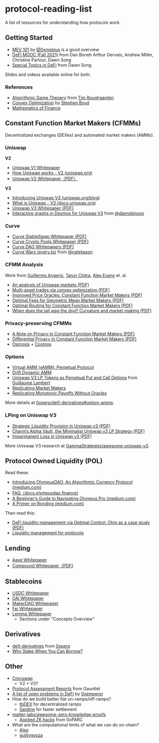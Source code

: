 # protocol-reading-list

A list of resources for understanding how protocols work.

## Getting Started

- [MEV 101](https://github.com/0xmebius/mev/blob/main/MEV101.pdf) by [@0xmebius](https://twitter.com/0xmebius) is a good overview
- [DeFi MOOC (Fall 2021)](https://defi-learning.org/) from Dan Boneh Arthur Gervais, Andrew Miller, Christine Parlour, Dawn Song
- [Special Topics in DeFi](https://berkeley-defi.github.io/f21) from Dawn Song

Slides and videos available online for both.

### References

- [Algorithmic Game Theoery](http://timroughgarden.org/f10/f10.html) from [Tim Roughgarden](http://theory.stanford.edu/~tim/)
- [Convex Optimization](https://web.stanford.edu/class/ee364a/) by [Stephen Boyd](https://web.stanford.edu/~boyd/)
- [Mathematics of Finance](https://www.google.com/books/edition/Mathematics_of_Finance/K2SsDwAAQBAJ?hl=en)

## Constant Function Market Makers (CFMMs)

Decentralized exchanges (DEXes) and automated market makers (AMMs).

### Uniswap

**V2**

- [Uniswap V1 Whitepaper](https://hackmd.io/@HaydenAdams/HJ9jLsfTz)
- [How Uniswap works - V2 (uniswap.org)](https://docs.uniswap.org/protocol/V2/concepts/protocol-overview/how-uniswap-works)
- [Uniswap V2 Whitepaper（PDF）](https://uniswap.org/whitepaper.pdf)

**V3**

- [Introducing Uniswap V3 (uniswap.org/blog)](https://uniswap.org/blog/uniswap-v3)
- [What is Uniswap - V3 (docs.uniswap.org)](https://docs.uniswap.org/protocol/introduction)
- [Uniswap V3 Whitepaper (PDF)](https://uniswap.org/whitepaper-v3.pdf)
- [Interactive graphs in Desmos for Uniswap V3](https://twitter.com/danrobinson/status/1430299243550593024?lang=en) from [@danrobinson](https://twitter.com/danrobinson)

### Curve

- [Curve StableSwap Whitepaper (PDF)](https://curve.fi/files/stableswap-paper.pdf)
- [Curve Crypto Pools Whitepaper (PDF)](https://curve.fi/files/crypto-pools-paper.pdf)
- [Curve DAO Whitepapers (PDF)](https://curve.fi/files/CurveDAO.pdf)
- [Curve Wars (every.to)](https://every.to/almanack/curve-wars) from [@nateliason](https://twitter.com/nateliason)

### CFMM Analysis

Work from [Guillermo Angeris](https://twitter.com/GuilleAngeris), [Tarun Chitra](https://twitter.com/tarunchitra), [Alex Evans](https://twitter.com/alexhevans) et. al.

- [An analysis of Uniswap markets (PDF)](https://arxiv.org/pdf/1911.03380.pdf)
- [Multi-asset trades via convex optimization (PDF)](https://arxiv.org/pdf/2107.12484.pdf)
- [Improved Price Oracles: Constant Function Market Makers (PDF)](https://arxiv.org/abs/2003.10001)
- [Optimal Fees for Geometric Mean Market Makers (PDF)](https://web.stanford.edu/~guillean/papers/g3m-optimal-fee.pdf)
- [Optimal Routing for Constant Function Market Makers (PDF)](https://web.stanford.edu/~guillean/papers/cfmm-routing.pdf)
- [When does the tail wag the dog? Curvature and market making (PDF)](https://arxiv.org/pdf/2012.08040.pdf)

### Privacy-preserving CFMMs

- [A Note on Privacy in Constant Function Market Makers (PDF)](https://arxiv.org/pdf/2103.01193.pdf)
- [Differential Privacy in Constant Function Market
  Makers (PDF)](https://eprint.iacr.org/2021/1101.pdf)
- [Osmosis](https://app.osmosis.zone/?from=ATOM&to=OSMO) + [Cosmos](https://v1.cosmos.network/resources/whitepaper)

### Options

- [Virtual AMM (vAMM): Perpetual Protocol](https://blog.perp.fi/a-deep-dive-into-our-virtual-amm-vamm-40345c522eeb)
- [Drift Dynamic AMM](https://docs.drift.trade/drift-dynamic-amm)
- [Uniswap V3 LP Tokens as Perpetual Put and Call Options](https://lambert-guillaume.medium.com/uniswap-v3-lp-tokens-as-perpetual-put-and-call-options-5b66219db827) from [Guillaume Lambert](https://lambertlab.io/)
- [Replicating Market Makers](https://arxiv.org/abs/2103.14769)
- [Replicating Monotonic Payoffs Without Oracles](https://arxiv.org/pdf/2111.13740.pdf)

More details at [0xperp/defi-derivatives#option-amms](https://github.com/0xperp/defi-derivatives#option-amms).

### LPing on Uniswap V3

- [Strategic Liquidity Provision in Uniswap v3 (PDF)](https://arxiv.org/pdf/2106.12033.pdf)
- [Charm’s Alpha Vault, the Minimalist Uniswap v3 LP Strategy (PDF)](https://medium.com/blockchain-development-notes/charms-alpha-vault-the-minimalist-uniswap-v3-lp-strategy-23a059c924b)
- [Impermanent Loss in Uniswap v3 (PDF)](https://arxiv.org/pdf/2111.09192.pdf)

More Uniswap V3 research at [GammaStrategies/awesome-uniswap-v3](https://github.com/GammaStrategies/awesome-uniswap-v3#research).

## Protocol Owned Liquidity (POL)

Read these:

- [Introducing OlympusDAO, An Algorithmic Currency Protocol (medium.com)](https://olympusdao.medium.com/introducing-olympusdao-a-true-digital-currency-protocol-648c00c572d2)
- [FAQ（docs.olympusdao.finance)](https://docs.olympusdao.finance/main/basics/basics)
- [A Beginner’s Guide to Navigating Olympus Pro (medium.com)](https://olympusdao.medium.com/a-beginners-guide-to-navigating-olympus-pro-5b1a9b710075)
- [A Primer on Bonding (medium.com)](https://olympusdao.medium.com/a-primer-on-oly-bonds-9763f125c124)

Then read this:

- [DeFi liquidity management via Optimal Control:
  Ohm as a case study (PDF)](https://people.eecs.berkeley.edu/~ksk/files/Ohm_Liquidity_Management.pdf)
- [Liquidity management for protocols](https://kydo.substack.com/p/palm-protocol-owned-active-liquidity)

## Lending

- [Aave Whitepaper](https://github.com/aave/aave-protocol/blob/master/docs/Aave_Protocol_Whitepaper_v1_0.pdf)
- [Compound Whitepaper（PDF)](https://compound.finance/documents/Compound.Whitepaper.pdf)

## Stablecoins

- [USDC Whitepaper](https://f.hubspotusercontent30.net/hubfs/9304636/PDF/centre-whitepaper.pdf)
- [DAI Whitepaper](https://makerdao.com/whitepaper/Dai-Whitepaper-Dec17-en.pdf)
- [MakerDAO Whitepaper](https://makerdao.com/en/whitepaper/#abstract)
- [Fei Whitepaper](https://fei.money/static/media/whitepaper.7d5e2986.pdf)
- [Lemma Whitepaper](https://docs.lemma.finance/concepts-overview/perpetual-contracts)
  - Sections under "Concepts Overview"

## Derivatives

- [defi-derivatives](https://github.com/0xperp/defi-derivatives) from [0xperp](https://github.com/0xperp/defi-derivatives)
- [Why Stake When You Can Borrow?](https://arxiv.org/abs/2006.11156)

## Other

- [Crocswap](https://www.crocswap.com/whitepaper)
  - V2 + V3?
- [Protocol Assessment Reports](https://gauntlet.network/research/) from Gauntlet
- [A list of open problems in DeFi](https://mirror.xyz/0xemperor.eth/0guEj0CYt5V8J5AKur2_UNKyOhONr1QJaG4NGDF0YoQ) by [0xemperor](https://twitter.com/0x_emperor)
- How do we build better fiat on-ramps/off-ramps?
  - [tbDEX](https://github.com/TBD54566975/tbdex-whitepaper) for decentralized ramps
  - [Sardine](https://www.sardine.ai/) for faster settlement
- [matter-labs/awesome-zero-knowledge-proofs](https://github.com/matter-labs/awesome-zero-knowledge-proofs)
  - [Applied ZK hacks](https://0xparc.org/blog) from 0xPARC
- What are the computational limits of what we can do on-chain?
  - [Aleo](https://www.aleo.org/blog)
  - [guiltygyoza](https://github.com/guiltygyoza?tab=repositories)
